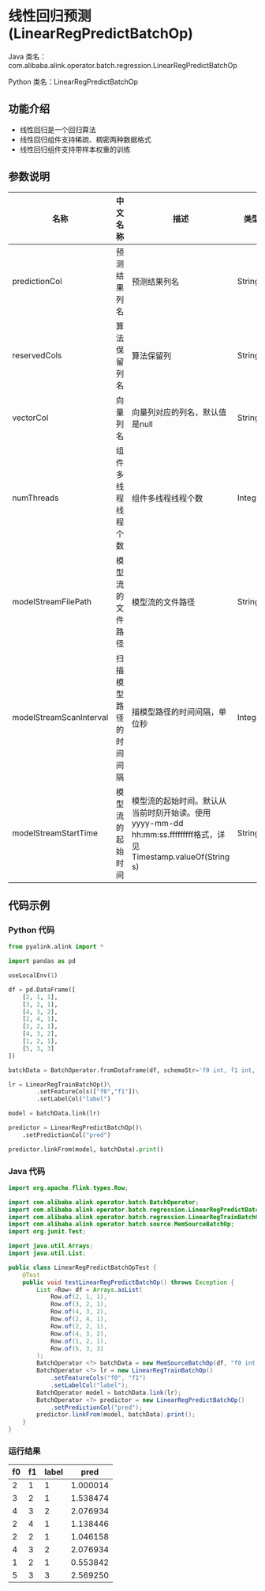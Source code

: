 # 线性回归预测 (LinearRegPredictBatchOp)
Java 类名：com.alibaba.alink.operator.batch.regression.LinearRegPredictBatchOp

Python 类名：LinearRegPredictBatchOp


## 功能介绍
* 线性回归是一个回归算法
* 线性回归组件支持稀疏、稠密两种数据格式
* 线性回归组件支持带样本权重的训练


## 参数说明


| 名称 | 中文名称 | 描述 | 类型 | 是否必须？ | 默认值 |
| --- | --- | --- | --- | --- | --- |
| predictionCol | 预测结果列名 | 预测结果列名 | String | ✓ |  |
| reservedCols | 算法保留列名 | 算法保留列 | String[] |  | null |
| vectorCol | 向量列名 | 向量列对应的列名，默认值是null | String |  | null |
| numThreads | 组件多线程线程个数 | 组件多线程线程个数 | Integer |  | 1 |
| modelStreamFilePath | 模型流的文件路径 | 模型流的文件路径 | String |  | null |
| modelStreamScanInterval | 扫描模型路径的时间间隔 | 描模型路径的时间间隔，单位秒 | Integer |  | 10 |
| modelStreamStartTime | 模型流的起始时间 | 模型流的起始时间。默认从当前时刻开始读。使用yyyy-mm-dd hh:mm:ss.fffffffff格式，详见Timestamp.valueOf(String s) | String |  | null |



## 代码示例
### Python 代码
```python
from pyalink.alink import *

import pandas as pd

useLocalEnv(1)

df = pd.DataFrame([
    [2, 1, 1],
    [3, 2, 1],
    [4, 3, 2],
    [2, 4, 1],
    [2, 2, 1],
    [4, 3, 2],
    [1, 2, 1],
    [5, 3, 3]
])

batchData = BatchOperator.fromDataframe(df, schemaStr='f0 int, f1 int, label int')

lr = LinearRegTrainBatchOp()\
        .setFeatureCols(["f0","f1"])\
        .setLabelCol("label")

model = batchData.link(lr)

predictor = LinearRegPredictBatchOp()\
    .setPredictionCol("pred")

predictor.linkFrom(model, batchData).print()
```
### Java 代码
```java
import org.apache.flink.types.Row;

import com.alibaba.alink.operator.batch.BatchOperator;
import com.alibaba.alink.operator.batch.regression.LinearRegPredictBatchOp;
import com.alibaba.alink.operator.batch.regression.LinearRegTrainBatchOp;
import com.alibaba.alink.operator.batch.source.MemSourceBatchOp;
import org.junit.Test;

import java.util.Arrays;
import java.util.List;

public class LinearRegPredictBatchOpTest {
	@Test
	public void testLinearRegPredictBatchOp() throws Exception {
		List <Row> df = Arrays.asList(
			Row.of(2, 1, 1),
			Row.of(3, 2, 1),
			Row.of(4, 3, 2),
			Row.of(2, 4, 1),
			Row.of(2, 2, 1),
			Row.of(4, 3, 2),
			Row.of(1, 2, 1),
			Row.of(5, 3, 3)
		);
		BatchOperator <?> batchData = new MemSourceBatchOp(df, "f0 int, f1 int, label int");
		BatchOperator <?> lr = new LinearRegTrainBatchOp()
			.setFeatureCols("f0", "f1")
			.setLabelCol("label");
		BatchOperator model = batchData.link(lr);
		BatchOperator <?> predictor = new LinearRegPredictBatchOp()
			.setPredictionCol("pred");
		predictor.linkFrom(model, batchData).print();
	}
}
```

### 运行结果
f0 | f1 | label | pred
---|----|-------|-----
   2 |  1   |   1  | 1.000014
   3 |  2   |   1  | 1.538474
   4 |  3   |   2  | 2.076934
   2 |  4   |   1  | 1.138446
   2 |  2   |   1  | 1.046158
   4 |  3   |   2  | 2.076934
   1 |  2   |   1  | 0.553842
   5 |  3   |   3  | 2.569250




